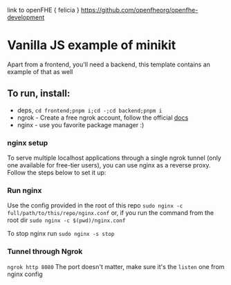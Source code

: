 link to openFHE { felicia }
https://github.com/openfheorg/openfhe-development

# Vanilla JS example of minikit

Apart from a frontend, you'll need a backend, this template contains an example of that as well

## To run, install:

- deps, `cd frontend;pnpm i;cd -;cd backend;pnpm i`
- ngrok - Create a free ngrok account, follow the official [docs](https://ngrok.com/docs/getting-started/)
- nginx - use you favorite package manager :)

### nginx setup

To serve multiple localhost applications through a single ngrok tunnel (only one available for free-tier users), you can use nginx as a reverse proxy. Follow the steps below to set it up:

### Run nginx

Use the config provided in the root of this repo
`sudo nginx -c full/path/to/this/repo/nginx.conf`
or, if you run the command from the root dir
`sudo nginx -c $(pwd)/nginx.conf`

To stop nginx run `sudo nginx -s stop`

### Tunnel through Ngrok

`ngrok http 8080`
The port doesn't matter, make sure it's the `listen` one from nginx config
